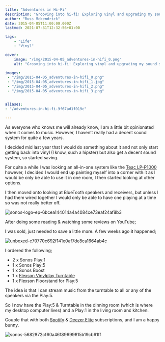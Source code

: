 ```yaml
---
title: "Adventures in Hi-Fi"
description: "Grooving into hi-fi! Exploring vinyl and upgrading my sound system with Sonos speakers."
author: "Russ Mckendrick"
date: 2015-04-05T11:00:00.000Z
lastmod: 2021-07-31T12:32:56+01:00

tags:
    - "Life"
    - "Vinyl"

cover:
    image: "/img/2015-04-05_adventures-in-hifi_0.png" 
    alt: "Grooving into hi-fi! Exploring vinyl and upgrading my sound system with Sonos speakers."

images:
 - "/img/2015-04-05_adventures-in-hifi_0.png"
 - "/img/2015-04-05_adventures-in-hifi_1.jpg"
 - "/img/2015-04-05_adventures-in-hifi_2.png"
 - "/img/2015-04-05_adventures-in-hifi_3.png"


aliases:
- "/adventures-in-hi-fi-9f67ad1f019c"

---
```


As everyone who knows me will already know, I am a little bit opinionated when it comes to music. However, I haven’t really had a decent sound system for quite a few years.

I decided mid last year that I would do something about it and not only start getting back into vinyl (I know, such a hipster) but also get a decent sound system, so started saving.

For quite a while I was looking an all-in-one system like the [Teac LP-P1000](http://www.teac.com/product/lp-p1000/ "Teac LP-P1000") however, I decided I would end up painting myself into a corner with it as I would be only be able to use it in one room, I then started looking at other options.

I then moved onto looking at BlueTooth speakers and receivers, but unless I had them wired together I would only be able to have one playing at a time so was not really better off.

![sonos-logo-ep-6bcea144014a4a4084ce73eaf24af8b3](/img/2015-04-05_adventures-in-hifi_1.jpg)

After doing some reading & watching some reviews on YouTube;

I was sold, just needed to save a little more. A few weeks ago it happened;

![unboxed-c70770c692f141e0af7de8ca1664ab4c](/img/2015-04-05_adventures-in-hifi_2.png)

I ordered the following;

- 2 x Sonos Play:1
- 1 x Sonos Play:5
- 1 x Sonos Boost
- 1 x [Flexson Vinylplay Turntable](http://www.whathifi.com/news/ifa-2014-flexson-introduces-sonos-ready-vinylplay-digital-turntable)
- 1 x Flexson Floorstand for Play:5

The idea is that I can stream music from the turntable to all or any of the speakers via the Play:5.

So I now have the Play:5 & Turntable in the dinning room (which is where my desktop computer lives) and a Play:1 in the living room and kitchen.

Couple that with both [Spotify](https://www.spotify.com/uk/ "Spotify") & [Deezer Elite](http://www.deezer.com/offers/elite "Deezer Elite") subscriptions, and I am a happy bunny.

![sonos-5682872cf60a46f89699815b19cb61ff](/img/2015-04-05_adventures-in-hifi_3.png)
